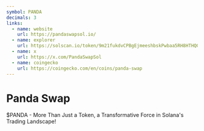 ```yaml
---
symbol: PANDA
decimals: 3
links:
  - name: website
    url: https://pandaswapsol.io/
  - name: explorer
    url: https://solscan.io/token/9m21fukdvCPBgEjmeeshbskPwbaa5RH8HTHQGeTnGd2t
  - name: x
    url: https://x.com/PandaSwapSol
  - name: coingecko
    url: https://coingecko.com/en/coins/panda-swap
---
```


# Panda Swap

$PANDA - More Than Just a Token, a Transformative Force in Solana's Trading Landscape!
